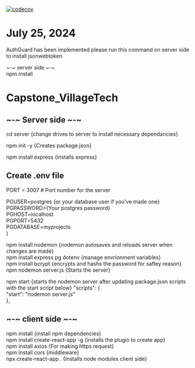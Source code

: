 [![codecov](https://codecov.io/github/MushysWebs/Capstone_VillageTech/graph/badge.svg?token=Y5OY005Q3W)](https://codecov.io/github/MushysWebs/Capstone_VillageTech)


# July 25, 2024
AuthGuard has been implemented please run this command on server side to install jsonwebtoken

~-~ server side ~-~<br>
npm install<br>

# Capstone_VillageTech

## ~-~ Server side ~-~

cd server {change drives to server to install necessary dependancies}<br>

npm init -y {Creates package.json}<br>

npm install express {installs express}<br>

## Create .env file <br>
PORT = 3007 # Port number for the server<br>

PGUSER=postgres {or your database user if you've made one}<br>
PGPASSWORD={Your postgres password}<br>
PGHOST=localhost<br>
PGPORT=5432<br>
PGDATABASE=myprojects<br>
)

npm install nodemon {nodemon autosaves and reloads server when changes are made}<br>
npm install express pg dotenv {manage envrionment variables}<br>
npm install bcrypt {encrypts and hashs the password for saftey reason}<br>
npm nodemon server.js {Starts the server}<br>

npm start {starts the nodemon server after updating package.json scripts with the start script below}
"scripts": {<br>
"start": "nodemon server.js"<br>
},<br>

## ~-~ client side ~-~
npm install {install npm dependencies}<br>
npm install create-react-app -g  {installs the plugin to create app}<br>
npm install axios {For making https request}<br>
npm install cors {middleware}<br>
npx create-react-app . {Installs node modules client side}<br>
